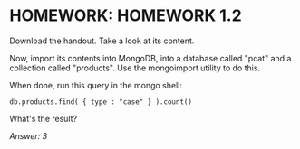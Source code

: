 # HOMEWORK: HOMEWORK 1.2
Download the handout. Take a look at its content.

Now, import its contents into MongoDB, into a database called "pcat" and a collection called "products". Use the mongoimport utility to do this.

When done, run this query in the mongo shell:
```
db.products.find( { type : "case" } ).count()
```

What's the result?

*Answer: 3*
